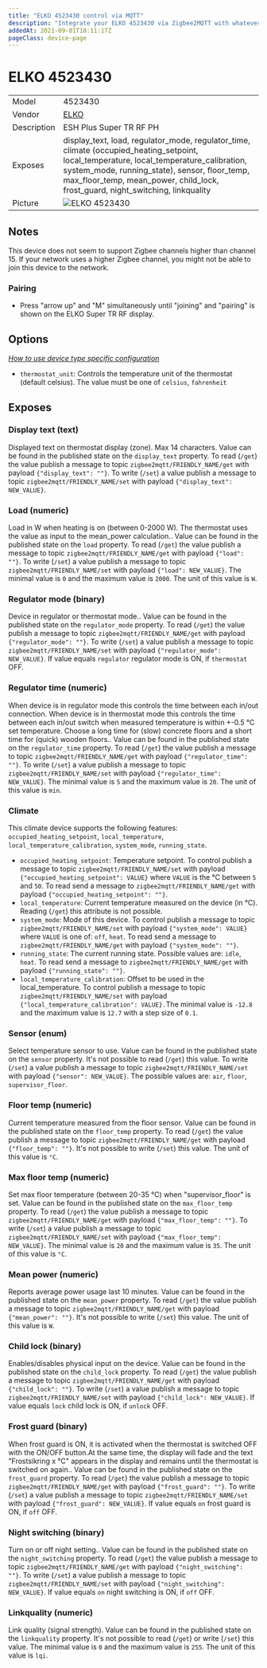 ```yaml
---
title: "ELKO 4523430 control via MQTT"
description: "Integrate your ELKO 4523430 via Zigbee2MQTT with whatever smart home infrastructure you are using without the vendor's bridge or gateway."
addedAt: 2021-09-01T18:11:17Z
pageClass: device-page
---
```


<!-- !!!! -->
<!-- ATTENTION: This file is auto-generated through docgen! -->
<!-- You can only edit the "Notes"-Section between the two comment lines "Notes BEGIN" and "Notes END". -->
<!-- Do not use h1 or h2 heading within "## Notes"-Section. -->
<!-- !!!! -->

# ELKO 4523430

|     |     |
|-----|-----|
| Model | 4523430  |
| Vendor  | [ELKO](/supported-devices/#v=ELKO)  |
| Description | ESH Plus Super TR RF PH |
| Exposes | display_text, load, regulator_mode, regulator_time, climate (occupied_heating_setpoint, local_temperature, local_temperature_calibration, system_mode, running_state), sensor, floor_temp, max_floor_temp, mean_power, child_lock, frost_guard, night_switching, linkquality |
| Picture | ![ELKO 4523430](https://www.zigbee2mqtt.io/images/devices/4523430.jpg) |


<!-- Notes BEGIN: You can edit here. Add "## Notes" headline if not already present. -->
## Notes
This device does not seem to support Zigbee channels higher than channel 15. If your network uses a higher Zigbee channel, you might not be able to join this device to the network.

### Pairing
* Press "arrow up" and "M" simultaneously until "joining" and "pairing" is shown on the ELKO Super TR RF display.
<!-- Notes END: Do not edit below this line -->



## Options
*[How to use device type specific configuration](../guide/configuration/devices-groups.md#specific-device-options)*

* `thermostat_unit`: Controls the temperature unit of the thermostat (default celsius). The value must be one of `celsius`, `fahrenheit`


## Exposes

### Display text (text)
Displayed text on thermostat display (zone). Max 14 characters.
Value can be found in the published state on the `display_text` property.
To read (`/get`) the value publish a message to topic `zigbee2mqtt/FRIENDLY_NAME/get` with payload `{"display_text": ""}`.
To write (`/set`) a value publish a message to topic `zigbee2mqtt/FRIENDLY_NAME/set` with payload `{"display_text": NEW_VALUE}`.

### Load (numeric)
Load in W when heating is on (between 0-2000 W). The thermostat uses the value as input to the mean_power calculation..
Value can be found in the published state on the `load` property.
To read (`/get`) the value publish a message to topic `zigbee2mqtt/FRIENDLY_NAME/get` with payload `{"load": ""}`.
To write (`/set`) a value publish a message to topic `zigbee2mqtt/FRIENDLY_NAME/set` with payload `{"load": NEW_VALUE}`.
The minimal value is `0` and the maximum value is `2000`.
The unit of this value is `W`.

### Regulator mode (binary)
Device in regulator or thermostat mode..
Value can be found in the published state on the `regulator_mode` property.
To read (`/get`) the value publish a message to topic `zigbee2mqtt/FRIENDLY_NAME/get` with payload `{"regulator_mode": ""}`.
To write (`/set`) a value publish a message to topic `zigbee2mqtt/FRIENDLY_NAME/set` with payload `{"regulator_mode": NEW_VALUE}`.
If value equals `regulator` regulator mode is ON, if `thermostat` OFF.

### Regulator time (numeric)
When device is in regulator mode this controls the time between each in/out connection. When device is in thermostat mode this controls the  time between each in/out switch when measured temperature is within +-0.5 °C set temperature. Choose a long time for (slow) concrete floors and a short time for (quick) wooden floors..
Value can be found in the published state on the `regulator_time` property.
To read (`/get`) the value publish a message to topic `zigbee2mqtt/FRIENDLY_NAME/get` with payload `{"regulator_time": ""}`.
To write (`/set`) a value publish a message to topic `zigbee2mqtt/FRIENDLY_NAME/set` with payload `{"regulator_time": NEW_VALUE}`.
The minimal value is `5` and the maximum value is `20`.
The unit of this value is `min`.

### Climate 
This climate device supports the following features: `occupied_heating_setpoint`, `local_temperature`, `local_temperature_calibration`, `system_mode`, `running_state`.
- `occupied_heating_setpoint`: Temperature setpoint. To control publish a message to topic `zigbee2mqtt/FRIENDLY_NAME/set` with payload `{"occupied_heating_setpoint": VALUE}` where `VALUE` is the °C between `5` and `50`. To read send a message to `zigbee2mqtt/FRIENDLY_NAME/get` with payload `{"occupied_heating_setpoint": ""}`.
- `local_temperature`: Current temperature measured on the device (in °C). Reading (`/get`) this attribute is not possible.
- `system_mode`: Mode of this device. To control publish a message to topic `zigbee2mqtt/FRIENDLY_NAME/set` with payload `{"system_mode": VALUE}` where `VALUE` is one of: `off`, `heat`. To read send a message to `zigbee2mqtt/FRIENDLY_NAME/get` with payload `{"system_mode": ""}`.
- `running_state`: The current running state. Possible values are: `idle`, `heat`. To read send a message to `zigbee2mqtt/FRIENDLY_NAME/get` with payload `{"running_state": ""}`.
- `local_temperature_calibration`: Offset to be used in the local_temperature. To control publish a message to topic `zigbee2mqtt/FRIENDLY_NAME/set` with payload `{"local_temperature_calibration": VALUE}.`The minimal value is `-12.8` and the maximum value is `12.7` with a step size of `0.1`.

### Sensor (enum)
Select temperature sensor to use.
Value can be found in the published state on the `sensor` property.
It's not possible to read (`/get`) this value.
To write (`/set`) a value publish a message to topic `zigbee2mqtt/FRIENDLY_NAME/set` with payload `{"sensor": NEW_VALUE}`.
The possible values are: `air`, `floor`, `supervisor_floor`.

### Floor temp (numeric)
Current temperature measured from the floor sensor.
Value can be found in the published state on the `floor_temp` property.
To read (`/get`) the value publish a message to topic `zigbee2mqtt/FRIENDLY_NAME/get` with payload `{"floor_temp": ""}`.
It's not possible to write (`/set`) this value.
The unit of this value is `°C`.

### Max floor temp (numeric)
Set max floor temperature (between 20-35 °C) when "supervisor_floor" is set.
Value can be found in the published state on the `max_floor_temp` property.
To read (`/get`) the value publish a message to topic `zigbee2mqtt/FRIENDLY_NAME/get` with payload `{"max_floor_temp": ""}`.
To write (`/set`) a value publish a message to topic `zigbee2mqtt/FRIENDLY_NAME/set` with payload `{"max_floor_temp": NEW_VALUE}`.
The minimal value is `20` and the maximum value is `35`.
The unit of this value is `°C`.

### Mean power (numeric)
Reports average power usage last 10 minutes.
Value can be found in the published state on the `mean_power` property.
To read (`/get`) the value publish a message to topic `zigbee2mqtt/FRIENDLY_NAME/get` with payload `{"mean_power": ""}`.
It's not possible to write (`/set`) this value.
The unit of this value is `W`.

### Child lock (binary)
Enables/disables physical input on the device.
Value can be found in the published state on the `child_lock` property.
To read (`/get`) the value publish a message to topic `zigbee2mqtt/FRIENDLY_NAME/get` with payload `{"child_lock": ""}`.
To write (`/set`) a value publish a message to topic `zigbee2mqtt/FRIENDLY_NAME/set` with payload `{"child_lock": NEW_VALUE}`.
If value equals `lock` child lock is ON, if `unlock` OFF.

### Frost guard (binary)
When frost guard is ON, it is activated when the thermostat is switched OFF with the ON/OFF button.At the same time, the display will fade and the text "Frostsikring x °C" appears in the display and remains until the thermostat is switched on again..
Value can be found in the published state on the `frost_guard` property.
To read (`/get`) the value publish a message to topic `zigbee2mqtt/FRIENDLY_NAME/get` with payload `{"frost_guard": ""}`.
To write (`/set`) a value publish a message to topic `zigbee2mqtt/FRIENDLY_NAME/set` with payload `{"frost_guard": NEW_VALUE}`.
If value equals `on` frost guard is ON, if `off` OFF.

### Night switching (binary)
Turn on or off night setting..
Value can be found in the published state on the `night_switching` property.
To read (`/get`) the value publish a message to topic `zigbee2mqtt/FRIENDLY_NAME/get` with payload `{"night_switching": ""}`.
To write (`/set`) a value publish a message to topic `zigbee2mqtt/FRIENDLY_NAME/set` with payload `{"night_switching": NEW_VALUE}`.
If value equals `on` night switching is ON, if `off` OFF.

### Linkquality (numeric)
Link quality (signal strength).
Value can be found in the published state on the `linkquality` property.
It's not possible to read (`/get`) or write (`/set`) this value.
The minimal value is `0` and the maximum value is `255`.
The unit of this value is `lqi`.

